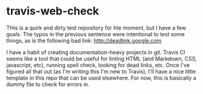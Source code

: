 # travis-web-check

THis is a quirk and dirty test repository for hte moment, but I have a few goals. The typos in the previous sentence were intentional to test some things, as is the following bad link:
http://deadlink.google.com

I have a habit of creating documentation-heavy projects in git. Travis CI seems like a tool that could be useful for linting HTML (and Markdown, CSS, javascript, etc), running spell check, looking for dead links, etc. Once I've figured all that out (as I'm writing this I'm new to Travis), I'll have a nice little template in this repo that can be used elsewhere. For now, this is basically a dummy file to check for errors in.

